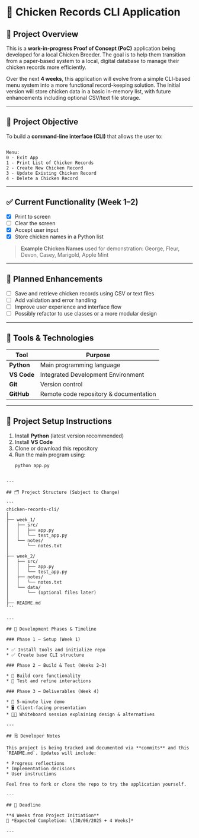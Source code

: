 # 🐔 Chicken Records CLI Application

## 📌 Project Overview

This is a **work-in-progress Proof of Concept (PoC)** application being developed for a local Chicken Breeder. The goal is to help them transition from a paper-based system to a local, digital database to manage their chicken records more efficiently.

Over the next **4 weeks**, this application will evolve from a simple CLI-based menu system into a more functional record-keeping solution. The initial version will store chicken data in a basic in-memory list, with future enhancements including optional CSV/text file storage.

---

## 🎯 Project Objective

To build a **command-line interface (CLI)** that allows the user to:

```

Menu:
0 - Exit App
1 - Print List of Chicken Records
2 - Create New Chicken Record
3 - Update Existing Chicken Record
4 - Delete a Chicken Record

````

---

## ✅ Current Functionality (Week 1–2)

- [x] Print to screen  
- [ ] Clear the screen  
- [x] Accept user input  
- [x] Store chicken names in a Python list  

> **Example Chicken Names** used for demonstration:
> George, Fleur, Devon, Casey, Marigold, Apple Mint

---

## 🚧 Planned Enhancements

- [ ] Save and retrieve chicken records using CSV or text files  
- [ ] Add validation and error handling  
- [ ] Improve user experience and interface flow  
- [ ] Possibly refactor to use classes or a more modular design

---

## 🧰 Tools & Technologies

| Tool       | Purpose                            |
|------------|------------------------------------|
| **Python** | Main programming language          |
| **VS Code**| Integrated Development Environment |
| **Git**    | Version control                    |
| **GitHub** | Remote code repository & documentation |

---

## 📁 Project Setup Instructions

1. Install **Python** (latest version recommended)
2. Install **VS Code**
3. Clone or download this repository
4. Run the main program using:  
   ```bash
   python app.py
````

---

## 🗂 Project Structure (Subject to Change)

```
chicken-records-cli/
│
├── week_1/
│   ├── src/
│   │   ├── app.py
│   │   └── test_app.py
│   └── notes/
│       └── notes.txt
│
├── week_2/
│   ├── src/
│   │   ├── app.py
│   │   └── test_app.py
│   ├── notes/
│   │   └── notes.txt
│   └── data/
│       └── (optional files later)
│
├── README.md
```

---

## 🧪 Development Phases & Timeline

### Phase 1 – Setup (Week 1)

* ✅ Install tools and initialize repo
* ✅ Create base CLI structure

### Phase 2 – Build & Test (Weeks 2–3)

* 🔧 Build core functionality
* 🧪 Test and refine interactions

### Phase 3 – Deliverables (Week 4)

* 🎥 5-minute live demo
* 🖥 Client-facing presentation
* 🧑‍🏫 Whiteboard session explaining design & alternatives

---

## 🗒️ Developer Notes

This project is being tracked and documented via **commits** and this `README.md`. Updates will include:

* Progress reflections
* Implementation decisions
* User instructions

Feel free to fork or clone the repo to try the application yourself.

---

## 📅 Deadline

**4 Weeks from Project Initiation**
📌 *Expected Completion: \[30/06/2025 + 4 Weeks]*

---
